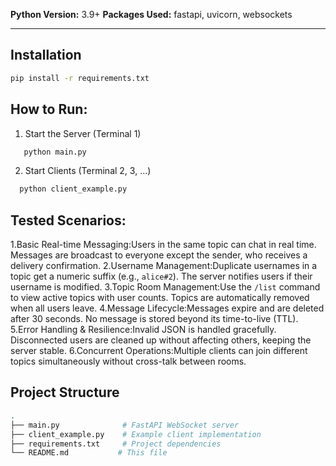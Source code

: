 **Python Version:** 3.9+ 
**Packages Used:** fastapi, uvicorn, websockets  

---

## Installation
```bash
pip install -r requirements.txt
```
## How to Run:

1. Start the Server (Terminal 1)
```bash
   python main.py
```
2. Start Clients (Terminal 2, 3, ...)
 ```bash
   python client_example.py
```
## Tested Scenarios:
1.Basic Real-time Messaging:Users in the same topic can chat in real time. Messages are broadcast to everyone except the sender, who receives a delivery confirmation.
2.Username Management:Duplicate usernames in a topic get a numeric suffix (e.g., `alice#2`). The server notifies users if their username is modified.
3.Topic Room Management:Use the `/list` command to view active topics with user counts. Topics are automatically removed when all users leave.
4.Message Lifecycle:Messages expire and are deleted after 30 seconds. No message is stored beyond its time-to-live (TTL).
5.Error Handling & Resilience:Invalid JSON is handled gracefully. Disconnected users are cleaned up without affecting others, keeping the server stable.
6.Concurrent Operations:Multiple clients can join different topics simultaneously without cross-talk between rooms.

## Project Structure
```bash
.
├── main.py              # FastAPI WebSocket server
├── client_example.py    # Example client implementation
├── requirements.txt     # Project dependencies
└── README.md           # This file
```

